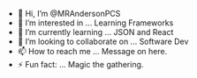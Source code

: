 - 👋 Hi, I’m @MRAndersonPCS
- 👀 I’m interested in ... Learning Frameworks
- 🌱 I’m currently learning ... JSON and React
- 💞️ I’m looking to collaborate on ... Software Dev
- 📫 How to reach me ... Message on here.
- ⚡ Fun fact: ... Magic the gathering.

<!---
MRAndersonPCS/MRAndersonPCS is a ✨ special ✨ repository because its `README.md` (this file) appears on your GitHub profile.
You can click the Preview link to take a look at your changes.
--->

